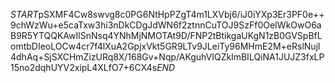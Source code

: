 $START$pSXMF4Cw8swvg8c0PG6NtHpPZgT4m1LXVbj6/iJ0iYXp3Er3PF0e++9chWzWu+e5caTxw3hi3nDkCDgJdWN6f2ztnnCuTOJ9SzFf0OeIWkOwO6aB9R5YTQQKAwIlSnNsq4YNhMjNMOTAt9D/FNP2tBtikgaUKgN1zB0GVSpBfLomtbDIeoLOCw4cr7f4lXuA2GpjxVkt5GR9LTv9JLeiTy96MHmE2M+eRslNujl4dhAq+SjSXCHmZizURq8X/168Gv+Nqp/AKguhVIQZklmBILQiNA1JUJZ3fxLP15no2dqhUYV2xipL4XLfO7+6CX4s$END$